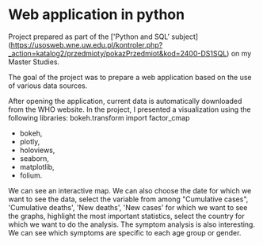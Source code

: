 # Web application in python


Project prepared as part of the ['Python and SQL' subject] (https://usosweb.wne.uw.edu.pl/kontroler.php?_action=katalog2/przedmioty/pokazPrzedmiot&kod=2400-DS1SQL) on my Master Studies.


The goal of the project was to prepare a web application based on the use of various data sources.

After opening the application, current data is automatically downloaded from the WHO website. 
In the project, I presented a visualization using the following libraries:
bokeh.transform import factor_cmap
- bokeh,
- plotly,
- holoviews,
- seaborn,
- matplotlib,
- folium.


We can see an interactive map. We can also choose the date for which we want to see the data, select the variable from among "Cumulative cases", 'Cumulative deaths', 'New deaths', 'New cases' for which we want to see the graphs, highlight the most important statistics, select the country for which we want to do the analysis.
The symptom analysis is also interesting. We can see which symptoms are specific to each age group or gender.
